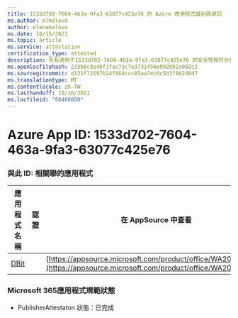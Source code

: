 ```yaml
---
title: 1533d702-7604-463a-9fa3-63077c425e76 的 Azure 應用程式識別碼資訊
ms.author: elmalova
author: elenamalova
ms.date: 10/15/2021
ms.topic: article
ms.service: attestation
certification_type: attested
description: 所有適用于1533d702-7604-463a-9fa3-63077c425e76 的安全性和符合性資訊資訊。
ms.openlocfilehash: 235b8c8a46f1fac73c7e3731456e0020b2a092c2
ms.sourcegitcommit: d131f72197b24f864ccc85aa7ec0c5b3f8d248d7
ms.translationtype: MT
ms.contentlocale: zh-TW
ms.lasthandoff: 10/16/2021
ms.locfileid: "60400800"
---
```

# <a name="azure-app-id-1533d702-7604-463a-9fa3-63077c425e76"></a>Azure App ID: 1533d702-7604-463a-9fa3-63077c425e76


### <a name="apps-associated-with-this-id"></a>與此 ID: 相關聯的應用程式
| **應用程式名稱** | **認證** | **在 AppSource 中查看** |
|--------------|---------------|-----------------------|
| [DBit](https://docs.microsoft.com/microsoft-365-app-certification/forward/WA200001536) |  | [https://appsource.microsoft.com/product/office/WA200001536](https://appsource.microsoft.com/product/office/WA200001536) |

### <a name="microsoft-365-app-compliance-status"></a>Microsoft 365應用程式規範狀態
- PublisherAttestaton 狀態：已完成
